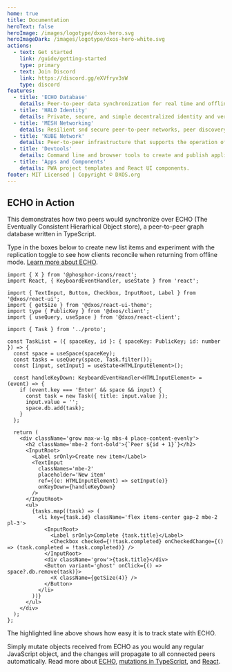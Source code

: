 ```yaml
---
home: true
title: Documentation
heroText: false
heroImage: /images/logotype/dxos-hero.svg
heroImageDark: /images/logotype/dxos-hero-white.svg
actions:
  - text: Get started
    link: /guide/getting-started
    type: primary
  - text: Join Discord
    link: https://discord.gg/eXVfryv3sW
    type: discord
features:
  - title: 'ECHO Database'
    details: Peer-to-peer data synchronization for real time and offline-first applications.
  - title: 'HALO Identity'
    details: Private, secure, and simple decentralized identity and verifiable credentials.
  - title: 'MESH Networking'
    details: Resilient snd secure peer-to-peer networks, peer discovery, NAT traversal.
  - title: 'KUBE Network'
    details: Peer-to-peer infrastructure that supports the operation of the DXOS network.
  - title: 'Devtools'
    details: Command line and browser tools to create and publish applications, and manage KUBE network infrastructure.
  - title: 'Apps and Components'
    details: PWA project templates and React UI components.
footer: MIT Licensed | Copyright © DXOS.org
---
```


## ECHO in Action

This demonstrates how two peers would synchronize over ECHO (The Eventually Consistent Hierarhical Object store), a peer-to-peer graph database written in TypeScript.

Type in the boxes below to create new list items and experiment with the replication toggle to see how clients reconcile when returning from offline mode. [Learn more about ECHO](/guide/).

```tsx{41} file=../node_modules/@dxos/examples/src/examples/TaskList.tsx#L5-L56 showcase peers=2 controls=fork
import { X } from '@phosphor-icons/react';
import React, { KeyboardEventHandler, useState } from 'react';

import { TextInput, Button, Checkbox, InputRoot, Label } from '@dxos/react-ui';
import { getSize } from '@dxos/react-ui-theme';
import type { PublicKey } from '@dxos/client';
import { useQuery, useSpace } from '@dxos/react-client';

import { Task } from '../proto';

const TaskList = ({ spaceKey, id }: { spaceKey: PublicKey; id: number }) => {
  const space = useSpace(spaceKey);
  const tasks = useQuery(space, Task.filter());
  const [input, setInput] = useState<HTMLInputElement>();

  const handleKeyDown: KeyboardEventHandler<HTMLInputElement> = (event) => {
    if (event.key === 'Enter' && space && input) {
      const task = new Task({ title: input.value });
      input.value = '';
      space.db.add(task);
    }
  };

  return (
    <div className='grow max-w-lg mbs-4 place-content-evenly'>
      <h2 className='mbe-2 font-bold'>{`Peer ${id + 1}`}</h2>
      <InputRoot>
        <Label srOnly>Create new item</Label>
        <TextInput
          classNames='mbe-2'
          placeholder='New item'
          ref={(e: HTMLInputElement) => setInput(e)}
          onKeyDown={handleKeyDown}
        />
      </InputRoot>
      <ul>
        {tasks.map((task) => (
          <li key={task.id} className='flex items-center gap-2 mbe-2 pl-3'>
            <InputRoot>
              <Label srOnly>Complete {task.title}</Label>
              <Checkbox checked={!!task.completed} onCheckedChange={() => (task.completed = !task.completed)} />
            </InputRoot>
            <div className='grow'>{task.title}</div>
            <Button variant='ghost' onClick={() => space?.db.remove(task)}>
              <X className={getSize(4)} />
            </Button>
          </li>
        ))}
      </ul>
    </div>
  );
};
```

The highlighted line above shows how easy it is to track state with ECHO.

Simply mutate objects received from ECHO as you would any regular JavaScript object, and the changes will propagate to all connected peers automatically. Read more about [ECHO](/guide/echo/), [mutations in TypeScript](/guide/typescript/mutations/), and [React](/guide/react/mutations/).
